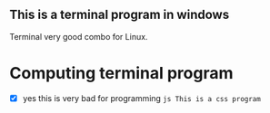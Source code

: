 ## This is a terminal program in windows
Terminal very good combo for Linux.
# Computing terminal program 
-[x] yes this is very bad for programming
``js
    This is a css program
``